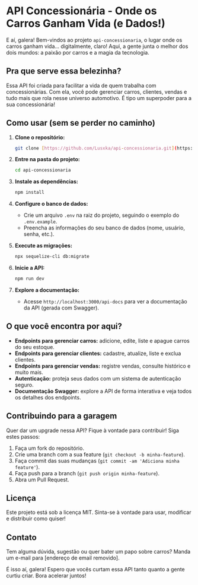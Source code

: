 # API Concessionária - Onde os Carros Ganham Vida (e Dados!) 

E aí, galera! Bem-vindos ao projeto `api-concessionaria`, o lugar onde os carros ganham vida... digitalmente, claro! Aqui, a gente junta o melhor dos dois mundos: a paixão por carros e a magia da tecnologia.

## Pra que serve essa belezinha? 

Essa API foi criada para facilitar a vida de quem trabalha com concessionárias. Com ela, você pode gerenciar carros, clientes, vendas e tudo mais que rola nesse universo automotivo. É tipo um superpoder para a sua concessionária!

## Como usar (sem se perder no caminho) ️

1.  **Clone o repositório:**

    ```bash
    git clone [https://github.com/Lusxka/api-concessionaria.git](https://github.com/Lusxka/api-concessionaria.git)
    ```

2.  **Entre na pasta do projeto:**

    ```bash
    cd api-concessionaria
    ```

3.  **Instale as dependências:**

    ```bash
    npm install
    ```

4.  **Configure o banco de dados:**

    * Crie um arquivo `.env` na raiz do projeto, seguindo o exemplo do `.env.example`.
    * Preencha as informações do seu banco de dados (nome, usuário, senha, etc.).

5.  **Execute as migrações:**

    ```bash
    npx sequelize-cli db:migrate
    ```

6.  **Inicie a API:**

    ```bash
    npm run dev
    ```

7.  **Explore a documentação:**

    * Acesse `http://localhost:3000/api-docs` para ver a documentação da API (gerada com Swagger).

## O que você encontra por aqui? 

* **Endpoints para gerenciar carros:** adicione, edite, liste e apague carros do seu estoque.
* **Endpoints para gerenciar clientes:** cadastre, atualize, liste e exclua clientes.
* **Endpoints para gerenciar vendas:** registre vendas, consulte histórico e muito mais.
* **Autenticação:** proteja seus dados com um sistema de autenticação seguro.
* **Documentação Swagger:** explore a API de forma interativa e veja todos os detalhes dos endpoints.

## Contribuindo para a garagem ️

Quer dar um upgrade nessa API? Fique à vontade para contribuir! Siga estes passos:

1.  Faça um fork do repositório.
2.  Crie uma branch com a sua feature (`git checkout -b minha-feature`).
3.  Faça commit das suas mudanças (`git commit -am 'Adiciona minha feature'`).
4.  Faça push para a branch (`git push origin minha-feature`).
5.  Abra um Pull Request.

## Licença 

Este projeto está sob a licença MIT. Sinta-se à vontade para usar, modificar e distribuir como quiser!

## Contato 

Tem alguma dúvida, sugestão ou quer bater um papo sobre carros? Manda um e-mail para [endereço de email removido].

É isso aí, galera! Espero que vocês curtam essa API tanto quanto a gente curtiu criar. Bora acelerar juntos!
